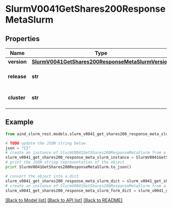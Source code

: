 # SlurmV0041GetShares200ResponseMetaSlurm


## Properties

Name | Type | Description | Notes
------------ | ------------- | ------------- | -------------
**version** | [**SlurmV0041GetShares200ResponseMetaSlurmVersion**](SlurmV0041GetShares200ResponseMetaSlurmVersion.md) |  | [optional] 
**release** | **str** | Slurm release string | [optional] 
**cluster** | **str** | Slurm cluster name | [optional] 

## Example

```python
from aind_slurm_rest.models.slurm_v0041_get_shares200_response_meta_slurm import SlurmV0041GetShares200ResponseMetaSlurm

# TODO update the JSON string below
json = "{}"
# create an instance of SlurmV0041GetShares200ResponseMetaSlurm from a JSON string
slurm_v0041_get_shares200_response_meta_slurm_instance = SlurmV0041GetShares200ResponseMetaSlurm.from_json(json)
# print the JSON string representation of the object
print SlurmV0041GetShares200ResponseMetaSlurm.to_json()

# convert the object into a dict
slurm_v0041_get_shares200_response_meta_slurm_dict = slurm_v0041_get_shares200_response_meta_slurm_instance.to_dict()
# create an instance of SlurmV0041GetShares200ResponseMetaSlurm from a dict
slurm_v0041_get_shares200_response_meta_slurm_form_dict = slurm_v0041_get_shares200_response_meta_slurm.from_dict(slurm_v0041_get_shares200_response_meta_slurm_dict)
```
[[Back to Model list]](../README.md#documentation-for-models) [[Back to API list]](../README.md#documentation-for-api-endpoints) [[Back to README]](../README.md)


